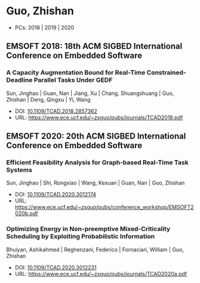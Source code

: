 # Guo, Zhishan

* PCs: 2018 | 2019 | 2020

## EMSOFT 2018: 18th ACM SIGBED International Conference on Embedded Software

### A Capacity Augmentation Bound for Real-Time Constrained-Deadline Parallel Tasks Under GEDF
Sun, Jinghao | Guan, Nan | Jiang, Xu | Chang, Shuangshuang | Guo, Zhishan | Deng, Qingxu | Yi, Wang
* DOI: [10.1109/TCAD.2018.2857362](https://doi.org/10.1109/TCAD.2018.2857362)
* URL: <https://www.ece.ucf.edu/~zsguo/pubs/journals/TCAD2018.pdf>

## EMSOFT 2020: 20th ACM SIGBED International Conference on Embedded Software

### Efficient Feasibility Analysis for Graph-based Real-Time Task Systems
Sun, Jinghao | Shi, Rongxiao | Wang, Kexuan | Guan, Nan | Guo, Zhishan
* DOI: [10.1109/TCAD.2020.3012174](https://doi.org/10.1109/TCAD.2020.3012174)
* URL: <https://www.ece.ucf.edu/~zsguo/pubs/conference_workshop/EMSOFT2020b.pdf>

### Optimizing Energy in Non-preemptive Mixed-Criticality Scheduling by Exploiting Probabilistic Information
Bhuiyan, Ashikahmed | Reghenzani, Federico | Fornaciari, William | Guo, Zhishan
* DOI: [10.1109/TCAD.2020.3012231](https://doi.org/10.1109/TCAD.2020.3012231)
* URL: <https://www.ece.ucf.edu/~zsguo/pubs/journals/TCAD2020a.pdf>


